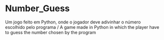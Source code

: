 # Number_Guess
Um jogo feito em Python, onde o jogador deve adivinhar o número escolhido pelo programa / A game made in Python in which the player have to guess the number chosen by the program
